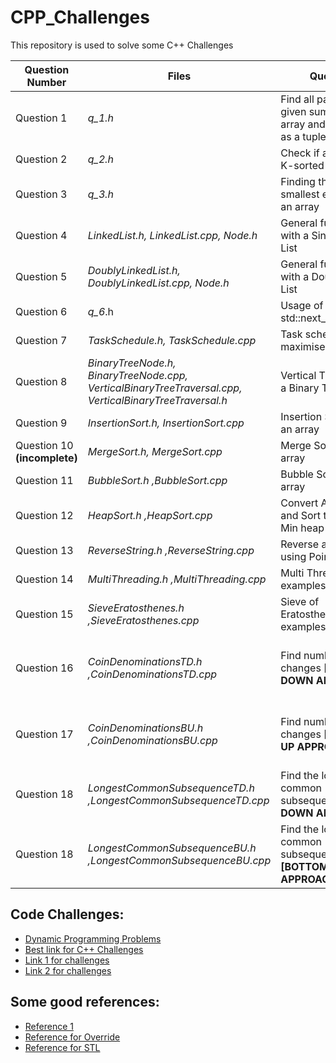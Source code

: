 # CPP_Challenges

This repository is used to solve some C++ Challenges

| Question Number  | Files | Question | References |
| ------------- | ------------- | ------------- | ------------- |
| Question 1 | *q_1.h* | Find all pairs with the given sums in an array and return them as a tuple ||
| Question 2 | *q_2.h*| Check if an array is a K-sorted array ||
| Question 3 | *q_3.h*| Finding the K-th smallest element in an array | [Reference for std::nth_element](https://www.geeksforgeeks.org/stdnth_element-in-cpp/) |
| Question 4 | *LinkedList.h, LinkedList.cpp, Node.h*| General functions with a Singly Linked List | |
| Question 5 | *DoublyLinkedList.h, DoublyLinkedList.cpp, Node.h*| General functions with a Doubly Linked List|[Reference for Doubly Linked List](https://www.softwaretestinghelp.com/doubly-linked-list-2/) |
| Question 6 | *q_6*.h | Usage of std::next_permutation | | 
| Question 7 | *TaskSchedule.h, TaskSchedule.cpp*| Task scheduling to maximise Profit | | 
| Question 8 | *BinaryTreeNode.h, BinaryTreeNode.cpp, VerticalBinaryTreeTraversal.cpp, VerticalBinaryTreeTraversal.h*| Vertical Traversal of a Binary Tree||
| Question 9 | *InsertionSort.h, InsertionSort.cpp* | Insertion Sorting of an array ||
| Question 10 **(incomplete)**| *MergeSort.h, MergeSort.cpp* | Merge Sorting of an array ||
| Question 11 | *BubbleSort.h ,BubbleSort.cpp* | Bubble Sorting of an array ||
| Question 12 |*HeapSort.h ,HeapSort.cpp*| Convert Array Heap and Sort to Max OR Min heap||
| Question 13 |*ReverseString.h ,ReverseString.cpp*| Reverse a string using Pointers C++||
| Question 14 |*MultiThreading.h ,MultiThreading.cpp*| Multi Threading examples| [Reference for Multi Threading](https://stackoverflow.com/questions/32122211/c-11-multithreading-why-the-result-is-not-always-the-same)|
| Question 15 |*SieveEratosthenes.h ,SieveEratosthenes.cpp*| Sieve of Eratosthenes examples| [Reference for Sieve of Eratosthenes](https://en.wikipedia.org/wiki/Sieve_of_Eratosthenes)|
| Question 16 |*CoinDenominationsTD.h ,CoinDenominationsTD.cpp*| Find number of coin changes **[TOP DOWN APPROACH]** | [A great reference for Top Down vs Bottom up approach](https://www.youtube.com/watch?v=jgiZlGzXMBw)|
| Question 17 |*CoinDenominationsBU.h ,CoinDenominationsBU.cpp*| Find number of coin changes **[BOTTOM UP APPROACH]** | [A great reference for Top Down vs Bottom up approach](https://www.youtube.com/watch?v=jgiZlGzXMBw)|
| Question 18 |*LongestCommonSubsequenceTD.h ,LongestCommonSubsequenceTD.cpp*| Find the longest common subsequence **[TOP DOWN APPROACH]**| [Reference to the Longest Common Subsequence](https://en.wikipedia.org/wiki/Longest_common_subsequence_problem) |
| Question 18 |*LongestCommonSubsequenceBU.h ,LongestCommonSubsequenceBU.cpp*| Find the longest common subsequence **[BOTTOM UP APPROACH]** | [Reference to the Longest Common Subsequence](https://en.wikipedia.org/wiki/Longest_common_subsequence_problem) |


## Code Challenges:

- [Dynamic Programming Problems](https://www.geeksforgeeks.org/top-20-dynamic-programming-interview-questions/)
- [Best link for C++ Challenges](https://www.techiedelight.com/data-structures-and-algorithms-interview-questions-stl/)
- [Link 1 for challenges](https://cplusplus.happycodings.com/data-structures/index.html)
- [Link 2 for challenges](https://www.cprogramming.com/challenge.html?inl=nv)

## Some good references:

- [Reference 1](http://www.cplusplus.com/doc/tutorial/)
- [Reference for Override](https://www.geeksforgeeks.org/override-keyword-c/)
- [Reference for STL](https://www.geeksforgeeks.org/the-c-standard-template-library-stl/)